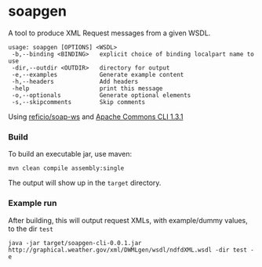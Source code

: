 # soapgen

A tool to produce XML Request messages from a given WSDL.


```
usage: soapgen [OPTIONS] <WSDL>
 -b,--binding <BINDING>   explicit choice of binding localpart name to use
 -dir,--outdir <OUTDIR>   directory for output
 -e,--examples            Generate example content
 -h,--headers             Add headers
 -help                    print this message
 -o,--optionals           Generate optional elements
 -s,--skipcomments        Skip comments
```


Using [reficio/soap-ws](https://github.com/reficio/soap-ws) and [Apache Commons CLI 1.3.1](https://mvnrepository.com/artifact/commons-cli/commons-cli/1.3.1)

### Build

To build an executable jar, use maven:

	mvn clean compile assembly:single

The output will show up in the `target` directory.

### Example run

After building, this will output request XMLs, with example/dummy values, to the dir `test`

    java -jar target/soapgen-cli-0.0.1.jar http://graphical.weather.gov/xml/DWMLgen/wsdl/ndfdXML.wsdl -dir test -e